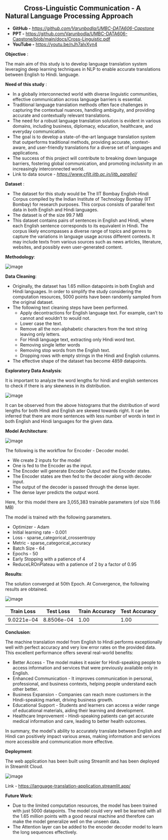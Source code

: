 ## $~~~~~~~~~~~$ Cross-Linguistic Communication - A Natural Language Processing Approach
- **GitHub -** *https://github.com/Varunbodla/UMBC-DATA606-Capstone*
- **PPT -** https://github.com/Varunbodla/UMBC-DATA606-Capstone/blob/main/docs/Cross-Linguistic.pdf
- **YouTube -** https://youtu.be/nJh7alvXyn4

**Objective** :

  The main aim of this study is to develop language translation system leveraging deep learning techniques in NLP to enable accurate translations between English to Hindi. language.

**Need of this study** :
* In a globally interconnected world with diverse linguistic communities, effective communication across language barriers is essential.
* Traditional language translation methods often face challenges in capturing the contextual nuances, handling ambiguity, and providing accurate and contextually relevant translations.
* The need for a robust language translation solution is evident in various domains, including business, diplomacy, education, healthcare, and everyday communication.
* The goal is to develop a state-of-the-art language translation system that outperforms traditional methods, providing accurate, context-aware, and user-friendly translations for a diverse set of languages and applications.
* The success of this project will contribute to breaking down language barriers, fostering global communication, and promoting inclusivity in an increasingly interconnected world.
* Link to data source - *https://www.cfilt.iitb.ac.in/iitb_parallel/*

**Dataset** : 
* The dataset for this study would be The IIT Bombay English-Hindi Corpus compiled by the Indian Institute of Technology Bombay (IIT Bombay) for research purposes. This corpus consists of parallel text data in both English and Hindi languages.
* The dataset is of the size 99.7 MB
* This dataset contains pairs of sentences in English and Hindi, where each English sentence corresponds to its equivalent in Hindi. The corpus likely encompasses a diverse range of topics and genres to capture the variations in language usage across different contexts. It may include texts from various sources such as news articles, literature, websites, and possibly even user-generated content.

**Methodology**:

![image](https://github.com/Varunbodla/UMBC-DATA606-Capstone/assets/85016388/a5e09ad4-5fe2-43db-ab67-aea6c668740b)

**Data Cleaning**:
- Originally, the dataset has 1.65 million datapoints in both English and Hindi languages. In order to simplify the study considering the computation resources, 5000 points 
  have been randomly sampled from the original dataset.
- The following text cleaning steps have been performed.
   - Apply decontractions for English language text. For example, can’t to cannot and wouldn’t to would not.
   - Lower case the text. 
   - Remove all the non-alphabetic characters from the text string leaving only letters.
   - For Hindi language text, extracting only Hindi word text.
   - Removing single letter words
   - Removing stop words from the English text.
   - Dropping rows with empty strings in the Hindi and English columns.
 - The effective shape of the dataset has become 4859 datapoints.

**Exploratory Data Analysis**:

It is important to analyze the word lengths for hindi and english sentences to check if there is any skewness in its distribution.

![image](https://github.com/Varunbodla/UMBC-DATA606-Capstone/assets/85016388/25b2ec08-aa74-4453-aec4-ce4c20dbe4d2)

It can be observed from the above histograms that the distribution of word lengths for both Hindi and English are skewed towards right. It can be inferred that there are more sentences with less number of words in text in both English and Hindi languages for the given data.

**Model Architecture**:

![image](https://github.com/Varunbodla/UMBC-DATA606-Capstone/assets/85016388/7ff9260a-20b0-488b-990a-6264f9f214e4)

The following is the workflow for Encoder - Decoder model.

- We create 2 inputs for the model
- One is fed to the Encoder as the input.
- The Encoder will generate Encoder Output and the Encoder states.
- The Encoder states are then fed to the decoder along with decoder input.
- The output of the decoder is passed through the dense layer.
- The dense layer predicts the output word.

Here, for this model there are 3,055,383 trainable parameters (of size 11.66 MB)

The model is trained with the following parameters.

- Optimizer - Adam
- Initial learning rate - 0.001
- Loss - sparse_categorical_crossentropy
- Metric - sparse_categorical_accuracy
- Batch Size - 64
- Epochs - 50 
- Early Stopping with a patience of 4
- ReduceLROnPlateau with a patience of 2 by a factor of 0.95

**Results**:

The solution converged at 50th Epoch. At Convergence, the following results are obtained.

![image](https://github.com/Varunbodla/UMBC-DATA606-Capstone/assets/85016388/e64f1e52-4247-4584-ad16-9bd004f91815)

| Train Loss  | Test Loss   | Train Accuracy | Test Accuracy |
|-------------|-------------|----------------|---------------|
| 9.0221e-04  | 8.8506e-04  | 1.00           | 1.00          |

**Conclusion**:

The machine translation model from English to Hindi performs exceptionally well with perfect accuracy and very low error rates on the provided data. This excellent performance offers several real-world benefits:

- Better Access - The model makes it easier for Hindi-speaking people to access information and services that were previously available only in English.
- Enhanced Communication - It improves communication in personal, professional, and business contexts, helping people understand each other better.
- Business Expansion - Companies can reach more customers in the Hindi-speaking market, driving business growth.
- Educational Support -  Students and learners can access a wider range of educational materials, aiding their learning and development.
- Healthcare Improvement -  Hindi-speaking patients can get accurate medical information and care, leading to better health outcomes.

In summary, the model's ability to accurately translate between English and Hindi can positively impact various areas, making information and services more accessible and communication more effective.

**Deployment**:

The web application has been built using Streamlit and has been deployed in Streamlit Cloud.

![image](https://github.com/Varunbodla/UMBC-DATA606-Capstone/assets/85016388/957b1617-15ce-48e0-a0c8-c7b82c005df4)

Link - https://language-translation-application.streamlit.app/

**Future Work**:

- Due to the limited computation resources, the model has been trained with just 5000 datapoints. The model could very well be learned with all the 1.65 million points with   a good neural machine and therefore can make the model generalize well on the unseen data.
- The Attention layer can be added to the encoder decoder model to learn the long sequences effectively.
